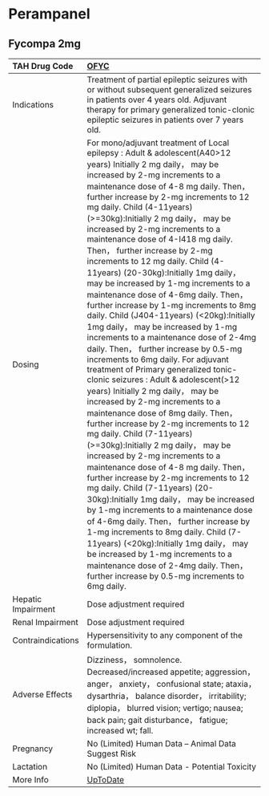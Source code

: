 # Perampanel

## Fycompa 2mg

| TAH Drug Code      | [OFYC](https://www.tahsda.org.tw/drugs/hissearch.php?drug_code=OFYC)                                                                                                                                                                                                                                                                                                                                                                                                                                                                                                                                                                                                                                                                                                                                                                                                                                                                                                                                                                                                                                                                                                                                                                                                                                                                                                                                                                                                                                                                                                                                                                                  |
|:-------------------|:------------------------------------------------------------------------------------------------------------------------------------------------------------------------------------------------------------------------------------------------------------------------------------------------------------------------------------------------------------------------------------------------------------------------------------------------------------------------------------------------------------------------------------------------------------------------------------------------------------------------------------------------------------------------------------------------------------------------------------------------------------------------------------------------------------------------------------------------------------------------------------------------------------------------------------------------------------------------------------------------------------------------------------------------------------------------------------------------------------------------------------------------------------------------------------------------------------------------------------------------------------------------------------------------------------------------------------------------------------------------------------------------------------------------------------------------------------------------------------------------------------------------------------------------------------------------------------------------------------------------------------------------------|
| Indications        | Treatment of partial epileptic seizures with or without subsequent generalized seizures in patients over 4 years old. Adjuvant therapy for primary generalized tonic-clonic epileptic seizures in patients over 7 years old.                                                                                                                                                                                                                                                                                                                                                                                                                                                                                                                                                                                                                                                                                                                                                                                                                                                                                                                                                                                                                                                                                                                                                                                                                                                                                                                                                                                                                          |
| Dosing             | For mono/adjuvant treatment of Local epilepsy : Adult & adolescent(A40>12 years) Initially 2 mg daily， may be increased by 2-mg increments to a maintenance dose of 4-8 mg daily. Then， further increase by 2-mg increments to 12 mg daily. Child (4-11years) (>=30kg):Initially 2 mg daily， may be increased by 2-mg increments to a maintenance dose of 4-I418 mg daily. Then， further increase by 2-mg increments to 12 mg daily. Child (4-11years) (20-30kg):Initially 1mg daily， may be increased by 1-mg increments to a maintenance dose of 4-6mg daily. Then， further increase by 1-mg increments to 8mg daily. Child (J404-11years) (<20kg):Initially 1mg daily， may be increased by 1-mg increments to a maintenance dose of 2-4mg daily. Then， further increase by 0.5-mg increments to 6mg daily. For adjuvant treatment of Primary generalized tonic-clonic seizures : Adult & adolescent(>12 years) Initially 2 mg daily， may be increased by 2-mg increments to a maintenance dose of 8mg daily. Then， further increase by 2-mg increments to 12 mg daily. Child (7-11years) (>=30kg):Initially 2 mg daily， may be increased by 2-mg increments to a maintenance dose of 4-8 mg daily. Then， further increase by 2-mg increments to 12 mg daily. Child (7-11years) (20-30kg):Initially 1mg daily， may be increased by 1-mg increments to a maintenance dose of 4-6mg daily. Then， further increase by 1-mg increments to 8mg daily. Child (7-11years) (<20kg):Initially 1mg daily， may be increased by 1-mg increments to a maintenance dose of 2-4mg daily. Then， further increase by 0.5-mg increments to 6mg daily. |
| Hepatic Impairment | Dose adjustment required                                                                                                                                                                                                                                                                                                                                                                                                                                                                                                                                                                                                                                                                                                                                                                                                                                                                                                                                                                                                                                                                                                                                                                                                                                                                                                                                                                                                                                                                                                                                                                                                                              |
| Renal Impairment   | Dose adjustment required                                                                                                                                                                                                                                                                                                                                                                                                                                                                                                                                                                                                                                                                                                                                                                                                                                                                                                                                                                                                                                                                                                                                                                                                                                                                                                                                                                                                                                                                                                                                                                                                                              |
| Contraindications  | Hypersensitivity to any component of the formulation.                                                                                                                                                                                                                                                                                                                                                                                                                                                                                                                                                                                                                                                                                                                                                                                                                                                                                                                                                                                                                                                                                                                                                                                                                                                                                                                                                                                                                                                                                                                                                                                                 |
| Adverse Effects    | Dizziness， somnolence. Decreased/increased appetite; aggression， anger， anxiety， confusional state; ataxia， dysarthria， balance disorder， irritability; diplopia， blurred vision; vertigo; nausea; back pain; gait disturbance， fatigue; increased wt; fall.                                                                                                                                                                                                                                                                                                                                                                                                                                                                                                                                                                                                                                                                                                                                                                                                                                                                                                                                                                                                                                                                                                                                                                                                                                                                                                                                                                                 |
| Pregnancy          | No (Limited) Human Data – Animal Data Suggest Risk                                                                                                                                                                                                                                                                                                                                                                                                                                                                                                                                                                                                                                                                                                                                                                                                                                                                                                                                                                                                                                                                                                                                                                                                                                                                                                                                                                                                                                                                                                                                                                                                    |
| Lactation          | No (Limited) Human Data - Potential Toxicity                                                                                                                                                                                                                                                                                                                                                                                                                                                                                                                                                                                                                                                                                                                                                                                                                                                                                                                                                                                                                                                                                                                                                                                                                                                                                                                                                                                                                                                                                                                                                                                                          |
| More Info          | [UpToDate](https://www.uptodate.com/contents/perampanel-drug-information)                                                                                                                                                                                                                                                                                                                                                                                                                                                                                                                                                                                                                                                                                                                                                                                                                                                                                                                                                                                                                                                                                                                                                                                                                                                                                                                                                                                                                                                                                                                                                                             |

